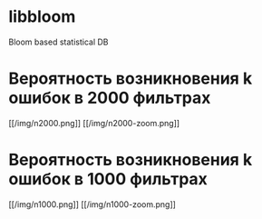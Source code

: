 # libbloom
Bloom based statistical DB

# Вероятность возникновения k ошибок в 2000 фильтрах 

[[/img/n2000.png]]
[[/img/n2000-zoom.png]]

# Вероятность возникновения k ошибок в 1000 фильтрах 

[[/img/n1000.png]]
[[/img/n1000-zoom.png]]
